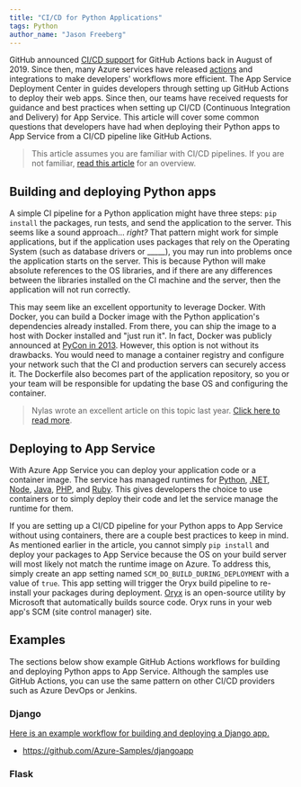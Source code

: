 ```yaml
---
title: "CI/CD for Python Applications"
tags: Python
author_name: "Jason Freeberg"
---
```


GitHub announced [CI/CD support](https://github.blog/2019-08-08-github-actions-now-supports-ci-cd/) for GitHub Actions back in August of 2019. Since then, many Azure services have released [actions](https://github.com/azure/actions) and integrations to make developers' workflows more efficient. The App Service Deployment Center in  guides developers through setting up GitHub Actions to deploy their web apps. Since then, our teams have received requests for guidance and best practices when setting up CI/CD (Continuous Integration and Delivery) for App Service. This article will cover some common questions that developers have had when deploying their Python apps to App Service from a CI/CD pipeline like GitHub Actions.

> This article assumes you are familiar with CI/CD pipelines. If you are not familiar, [read this article](https://www.redhat.com/en/topics/devops/what-cicd-pipeline) for an overview. 

## Building and deploying Python apps

A simple CI pipeline for a Python application might have three steps: `pip install` the packages, run tests, and send the application to the server. This seems like a sound approach... *right?* That pattern might work for simple applications, but if the application uses packages that rely on the Operating System (such as database drivers or _____), you may run into problems once the application starts on the server. This is because Python will make absolute references to the OS libraries, and if there are any differences between the libraries installed on the CI machine and the server, then the application will not run correctly.

This may seem like an excellent opportunity to leverage Docker. With Docker, you can build a Docker image with the Python application's dependencies already installed. From there, you can ship the image to a host with Docker installed and "just run it". In fact, Docker was publicly announced at [PyCon in 2013](https://www.youtube.com/watch?v=wW9CAH9nSLs). However, this option is not without its drawbacks. You would need to manage a container registry and configure your network such that the CI and production servers can securely access it. The Dockerfile also becomes part of the application repository, so you or your team will be responsible for updating the base OS and configuring the container.

> Nylas wrote an excellent article on this topic last year. [Click here to read more](https://www.nylas.com/blog/packaging-deploying-python/).

## Deploying to App Service

With Azure App Service you can deploy your application code or a container image. The service has managed runtimes for [Python](https://docs.microsoft.com/azure/app-service/quickstart-python), [.NET](https://docs.microsoft.com/azure/app-service/quickstart-dotnetcore), [Node](https://docs.microsoft.com/azure/app-service/quickstart-nodejs), [Java](https://docs.microsoft.com/azure/app-service/quickstart-java), [PHP](https://docs.microsoft.com/azure/app-service/quickstart-php), and [Ruby](https://docs.microsoft.com/azure/app-service/quickstart-ruby). This gives developers the choice to use containers or to simply deploy their code and let the service manage the runtime for them.

If you are setting up a CI/CD pipeline for your Python apps to App Service without using containers, there are a couple best practices to keep in mind. As mentioned earlier in the article, you cannot simply `pip install` and deploy your packages to App Service because the OS on your build server will most likely not match the runtime image on Azure. To address this, simply create an app setting named `SCM_DO_BUILD_DURING_DEPLOYMENT` with a value of `true`. This app setting will trigger the Oryx build pipeline to re-install your packages during deployment. [Oryx](https://github.com/Microsoft/Oryx) is an open-source utility by Microsoft that automatically builds source code. Oryx runs in your web app's SCM (site control manager) site.

## Examples

The sections below show example GitHub Actions workflows for building and deploying Python apps to App Service. Although the samples use GitHub Actions, you can use the same pattern on other CI/CD providers such as Azure DevOps or Jenkins.

### Django

[Here is an example workflow for building and deploying a Django app.](https://github.com/Azure-Samples/djangoapp/blob/master/.github/workflows/build_and_deploy.yaml)

- https://github.com/Azure-Samples/djangoapp

### Flask